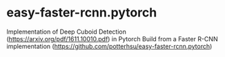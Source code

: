 # easy-faster-rcnn.pytorch

Implementation of Deep Cuboid Detection (https://arxiv.org/pdf/1611.10010.pdf) in Pytorch
Build from a Faster R-CNN implementation (https://github.com/potterhsu/easy-faster-rcnn.pytorch)